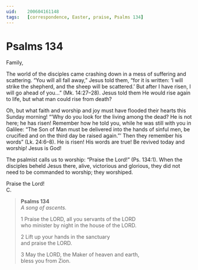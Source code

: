 ```yaml
---
uid:	200604161148
tags:	[correspondence, Easter, praise, Psalms 134]
---
```

  
# Psalms 134

Family,

The world of the disciples came crashing down in a mess of suffering and scattering. “You will all fall away,” Jesus told them, “for it is written: ‘I will strike the shepherd, and the sheep will be scattered.’ But after I have risen, I will go ahead of you…” (Mk. 14:27–28). Jesus told them He would rise again to life, but what man could rise from death?

Oh, but what faith and worship and joy must have flooded their hearts this Sunday morning! “‘Why do you look for the living among the dead? He is not here; he has risen! Remember how he told you, while he was still with you in Galilee: “The Son of Man must be delivered into the hands of sinful men, be crucified and on the third day be raised again.”’ Then they remember his words” (Lk. 24:6–8). He is risen! His words are true! Be revived today and worship! Jesus is God!

The psalmist calls us to worship: “Praise the Lord!” (Ps. 134:1). When the disciples beheld Jesus there, alive, victorious and glorious, they did not need to be commanded to worship; they worshiped.

Praise the Lord!  
C.

> **Psalms 134**  
> *A song of ascents.*
> 
> 1 Praise the LORD, all you servants of the LORD  
> who minister by night in the house of the LORD.
> 
> 2 Lift up your hands in the sanctuary  
> and praise the LORD.
> 
> 3 May the LORD, the Maker of heaven and earth,  
> bless you from Zion.
